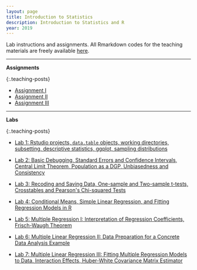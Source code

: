 ```yaml
---
layout: page
title: Introduction to Statistics
description: Introduction to Statistics and R
year: 2019
---
```


Lab instructions and assignments. All Rmarkdown codes for the teaching materials are freely available [here](https://github.com/baruuum/intro_to_stats_2019). 

<hr>

**Assignments**

{:.teaching-posts}
- [Assignment I](https://github.com/baruuum/intro_to_stats_2019/blob/master/assignments/assignment1/assignment1.pdf)
- [Assignment II](https://github.com/baruuum/intro_to_stats_2019/blob/master/assignments/assignment2/assignment2.pdf)
- [Assignment III](https://github.com/baruuum/intro_to_stats_2019/blob/master/assignments/assignment3/assignment3.pdf)

<hr>

**Labs**

{:.teaching-posts}
- [Lab 1: Rstudio projects, `data.table` objects, working directories, subsetting, descriptive statistics, ggplot, sampling distributions](https://htmlpreview.github.com/?https://github.com/baruuum/intro_to_stats_2019/blob/master/Lab1/Lab1.html)

- [Lab 2: Basic Debugging, Standard Errors and Confidence Intervals, Central Limit Theorem, Population as a DGP, Unbiasedness and Consistency](https://htmlpreview.github.com/?https://github.com/baruuum/intro_to_stats_2019/blob/master/Lab2/Lab2.html)

- [Lab 3: Recoding and Saving Data, One-sample and Two-sample t-tests, Crosstables and Pearson's Chi-squared Tests](https://htmlpreview.github.com/?https://github.com/baruuum/intro_to_stats_2019/blob/master/Lab3/Lab3.html)

- [Lab 4: Conditional Means, Simple Linear Regression, and Fitting Regression Models in R](https://htmlpreview.github.com/?https://github.com/baruuum/intro_to_stats_2019/blob/master/Lab4/Lab4.html)

- [Lab 5: Multiple Regression I: Interpretation of Regression Coefficients, Frisch-Waugh Theorem](https://htmlpreview.github.com/?https://github.com/baruuum/intro_to_stats_2019/blob/master/Lab5/Lab5.html)

- [Lab 6: Multiple Linear Regression II: Data Preparation for a Concrete Data Analysis Example](https://htmlpreview.github.com/?https://github.com/baruuum/intro_to_stats_2019/blob/master/Lab6/Lab6.html)

- [Lab 7: Multiple Linear Regression III: Fitting Multiple Regression Models to Data, Interaction Effects, Huber-White Covariance Matrix Estimator](https://htmlpreview.github.com/?https://github.com/baruuum/intro_to_stats_2019/blob/master/Lab7/Lab7.html)
